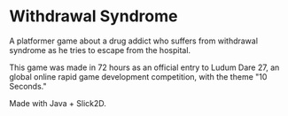 Withdrawal Syndrome
====

A platformer game about a drug addict who suffers from withdrawal syndrome as he tries to escape from the hospital.

This game was made in 72 hours as an official entry to Ludum Dare 27, an global online rapid game development competition, with the theme "10 Seconds."

Made with Java + Slick2D.